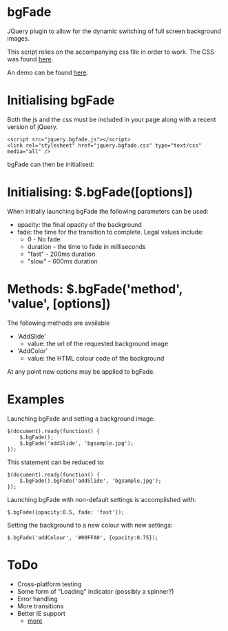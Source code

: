 bgFade
======

JQuery plugin to allow for the dynamic switching of full screen background images.

This script relies on the accompanying css file in order to work. The CSS was found [here](http://css-tricks.com/perfect-full-page-background-image/).

An demo can be found [here](http://colinwaddell.com/bgfade/ "bgFade Demo").


Initialising bgFade
======

Both the js and the css must be included in your page along with a recent version of jQuery.

    <script src="jquery.bgfade.js"></script>
    <link rel="stylesheet" href="jquery.bgfade.css" type="text/css" media="all" />

bgFade can then be initialised:

Initialising: $.bgFade([options])
======

When initially launching bgFade the following parameters can be used:

 * opacity: the final opacity of the background
 * fade: the time for the transition to complete. Legal values include:
   - 0 - No fade
   - duration - the time to fade in milliseconds
   - "fast" - 200ms duration
   - "slow" - 600ms duration

Methods: $.bgFade('method', 'value', [options])
======

The following methods are available

 * 'AddSlide'
   - value: the url of the requested background image
 * 'AddColor'
   - value: the HTML colour code of the background

At any point new options may be applied to bgFade.


Examples
======

Launching bgFade and setting a background image:

    $(document).ready(function() {
        $.bgFade();
        $.bgFade('addSlide', 'bgsample.jpg');
    });

This statement can be reduced to:

    $(document).ready(function() {
        $.bgFade().bgFade('addSlide', 'bgsample.jpg');
    });

Launching bgFade with non-default settings is accomplished with:

    $.bgFade({opacity:0.5, fade: 'fast'});
    
Setting the background to a new colour with new settings:

    $.bgFade('addColour', '#00FFA0', {opacity:0.75});
    
ToDo
======

 * Cross-platform testing
 * Some form of "Loading" indicator (possibly a spinner?)
 * Error handling
 * More transitions 
 * Better IE support 
   - [more](http://cookbooks.adobe.com/post_Scale_Background_image_to_browser_size-17590.html)
